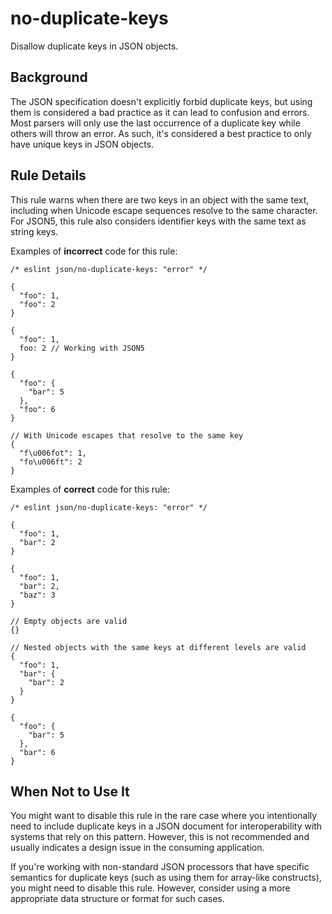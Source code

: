 # no-duplicate-keys

Disallow duplicate keys in JSON objects.

## Background

The JSON specification doesn't explicitly forbid duplicate keys, but using them is considered a bad practice as it can lead to confusion and errors. Most parsers will only use the last occurrence of a duplicate key while others will throw an error. As such, it's considered a best practice to only have unique keys in JSON objects.

## Rule Details

This rule warns when there are two keys in an object with the same text, including when Unicode escape sequences resolve to the same character. For JSON5, this rule also considers identifier keys with the same text as string keys.

Examples of **incorrect** code for this rule:

```json5
/* eslint json/no-duplicate-keys: "error" */

{
  "foo": 1,
  "foo": 2
}

{
  "foo": 1,
  foo: 2 // Working with JSON5
}

{
  "foo": {
    "bar": 5
  },
  "foo": 6
}

// With Unicode escapes that resolve to the same key
{
  "f\u006fot": 1,
  "fo\u006ft": 2
}
```

Examples of **correct** code for this rule:

```jsonc
/* eslint json/no-duplicate-keys: "error" */

{
  "foo": 1,
  "bar": 2
}

{
  "foo": 1,
  "bar": 2,
  "baz": 3
}

// Empty objects are valid
{}

// Nested objects with the same keys at different levels are valid
{
  "foo": 1,
  "bar": {
    "bar": 2
  }
}

{
  "foo": {
    "bar": 5
  },
  "bar": 6
}
```

## When Not to Use It

You might want to disable this rule in the rare case where you intentionally need to include duplicate keys in a JSON document for interoperability with systems that rely on this pattern. However, this is not recommended and usually indicates a design issue in the consuming application.

If you're working with non-standard JSON processors that have specific semantics for duplicate keys (such as using them for array-like constructs), you might need to disable this rule. However, consider using a more appropriate data structure or format for such cases.
